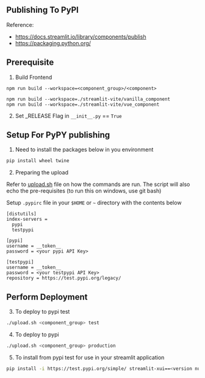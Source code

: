 ## Publishing To PyPI

Reference:
- https://docs.streamlit.io/library/components/publish
- https://packaging.python.org/


## Prerequisite

1. Build Frontend

```
npm run build --workspace=<component_group>/<component>
```

```
npm run build --workspace=./streamlit-vite/vanilla_component
npm run build --workspace=./streamlit-vite/vue_component
```

2. Set _RELEASE Flag in `__init__.py` == `True`

## Setup For PyPY publishing

1. Need to install the packages below in you environment

```bash
pip install wheel twine
```

2. Preparing the upload

Refer to [upload.sh](./streamlit-xui/upload.sh) file on how the commands are run. The script will also echo the pre-requisites (to run this on windows, use git bash)

Setup `.pypirc` file in your `$HOME` or `~` directory with the contents below

```
[distutils]
index-servers =
  pypi
  testpypi

[pypi]
username = __token__
password = <your pypi API Key>

[testpypi]
username = __token__
password = <your testpypi API Key>
repository = https://test.pypi.org/legacy/
```

## Perform Deployment

3. To deploy to pypi test

```bash
./upload.sh <component_group> test
```

4. To deploy to pypi

```bash
./upload.sh <component_group> production
```

5. To install from pypi test for use in your streamlit application

```bash
pip install -i https://test.pypi.org/simple/ streamlit-xui==<version number>
```
